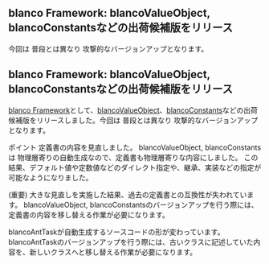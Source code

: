 ## blanco Framework: blancoValueObject, blancoConstantsなどの出荷候補版をリリース

今回は 普段とは異なり 攻撃的なバージョンアップとなります。






## blanco Framework: blancoValueObject, blancoConstantsなどの出荷候補版をリリース


[blanco Framework](http://www.igapyon.jp/blanco/blanco.ja.html)として、[blancoValueObject](http://www.igapyon.jp/blanco/blancovalueobject.html)、[blancoConstants](http://www.igapyon.jp/blanco/blancoconstants.html)などの出荷候補版をリリースしました。今回は
普段とは異なり 攻撃的なバージョンアップとなります。

ポイント
定義書の内容を見直しました。
  blancoValueObject, blancoConstantsは 物理層寄りの自動生成なので、定義書も物理層寄りな内容にしました。
    この結果、デフォルト値や定数値などのダイレクト指定や、継承、実装などの指定が可能なようになりました。
  
  (重要) 大きな見直しを実施した結果、過去の定義書との互換性が失われています。
  blancoValueObject, blancoConstantsのバージョンアップを行う際には、定義書の内容を移し替える作業が必要になります。
  
  blancoAntTaskが自動生成するソースコードの形が変わっています。
  blancoAntTaskのバージョンアップを行う際には、古いクラスに記述していた内容を、新しいクラスへと移し替える作業が必要になります。